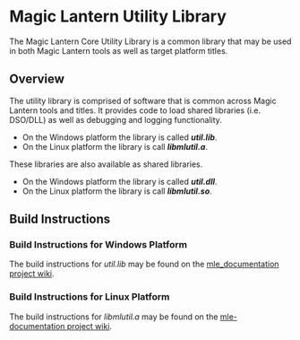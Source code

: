 # Magic Lantern Utility Library

The Magic Lantern Core Utility Library is a common library that may be
used in both Magic Lantern tools as well as target platform titles.

## Overview

The utility library is comprised of software that is common across
Magic Lantern tools and titles. It provides code to load shared libraries
(i.e. DSO/DLL) as well as debugging and logging functionality.

<ul>
  <li>
  On the Windows platform the library is called <b><i>util.lib</i></b>.
  </li><li>
  On the Linux platform the library is call <b><i>libmlutil.a</i></b>.
  </li>
</ul>

These libraries are also available as shared libraries.

<ul>
  <li>
  On the Windows platform the library is called <b><i>util.dll</i></b>.
  </li><li>
  On the Linux platform the library is call <b><i>libmlutil.so</i></b>.
  </li>
</ul>

## Build Instructions

### Build Instructions for Windows Platform

The build instructions for <i>util.lib</i> may be found on the
[mle_documentation project wiki](https://github.com/magic-lantern-studio/mle-documentation/wiki/SDK-Build-Environment-using-Microsoft-Visual-Studio#build-the-core-util-library-for-tools).

### Build Instructions for Linux Platform

The build instructions for <i>libmlutil.a</i> may be found on the
[mle-documentation project wiki](https://github.com/magic-lantern-studio/mle-documentation/wiki/SDK-Build-Environment-for-Linux-Platform#build-the-core-util-library-for-tools).
